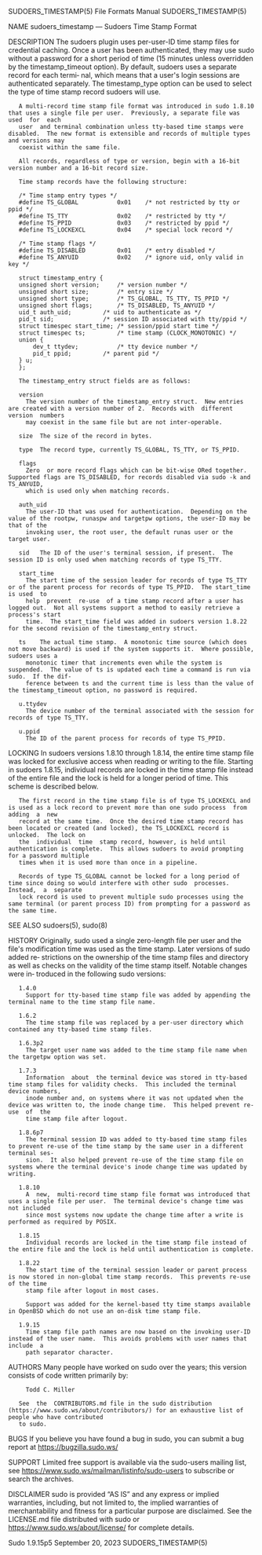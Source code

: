 SUDOERS_TIMESTAMP(5)						      File Formats Manual						  SUDOERS_TIMESTAMP(5)

NAME
       sudoers_timestamp — Sudoers Time Stamp Format

DESCRIPTION
       The  sudoers plugin uses per-user-ID time stamp files for credential caching.  Once a user has been authenticated, they may use sudo without a password
       for a short period of time (15 minutes unless overridden by the timestamp_timeout option).  By default, sudoers uses a separate record for each	termi‐
       nal,  which  means  that	 a user's login sessions are authenticated separately.	The timestamp_type option can be used to select the type of time stamp
       record sudoers will use.

       A multi-record time stamp file format was introduced in sudo 1.8.10 that uses a single file per user.  Previously, a separate file was  used  for  each
       user  and terminal combination unless tty-based time stamps were disabled.  The new format is extensible and records of multiple types and versions may
       coexist within the same file.

       All records, regardless of type or version, begin with a 16-bit version number and a 16-bit record size.

       Time stamp records have the following structure:

       /* Time stamp entry types */
       #define TS_GLOBAL	       0x01    /* not restricted by tty or ppid */
       #define TS_TTY		       0x02    /* restricted by tty */
       #define TS_PPID		       0x03    /* restricted by ppid */
       #define TS_LOCKEXCL	       0x04    /* special lock record */

       /* Time stamp flags */
       #define TS_DISABLED	       0x01    /* entry disabled */
       #define TS_ANYUID	       0x02    /* ignore uid, only valid in key */

       struct timestamp_entry {
	   unsigned short version;     /* version number */
	   unsigned short size;	       /* entry size */
	   unsigned short type;	       /* TS_GLOBAL, TS_TTY, TS_PPID */
	   unsigned short flags;       /* TS_DISABLED, TS_ANYUID */
	   uid_t auth_uid;	       /* uid to authenticate as */
	   pid_t sid;		       /* session ID associated with tty/ppid */
	   struct timespec start_time; /* session/ppid start time */
	   struct timespec ts;	       /* time stamp (CLOCK_MONOTONIC) */
	   union {
	       dev_t ttydev;	       /* tty device number */
	       pid_t ppid;	       /* parent pid */
	   } u;
       };

       The timestamp_entry struct fields are as follows:

       version
	     The version number of the timestamp_entry struct.	New entries are created with a version number of 2.  Records with  different  version  numbers
	     may coexist in the same file but are not inter-operable.

       size  The size of the record in bytes.

       type  The record type, currently TS_GLOBAL, TS_TTY, or TS_PPID.

       flags
	     Zero  or more record flags which can be bit-wise ORed together.  Supported flags are TS_DISABLED, for records disabled via sudo -k and TS_ANYUID,
	     which is used only when matching records.

       auth_uid
	     The user-ID that was used for authentication.  Depending on the value of the rootpw, runaspw and targetpw options, the user-ID may be that of the
	     invoking user, the root user, the default runas user or the target user.

       sid   The ID of the user's terminal session, if present.	 The session ID is only used when matching records of type TS_TTY.

       start_time
	     The start time of the session leader for records of type TS_TTY or of the parent process for records of type TS_PPID.  The start_time is used  to
	     help  prevent  re-use  of a time stamp record after a user has logged out.	 Not all systems support a method to easily retrieve a process's start
	     time.  The start_time field was added in sudoers version 1.8.22 for the second revision of the timestamp_entry struct.

       ts    The actual time stamp.  A monotonic time source (which does not move backward) is used if the system supports it.	Where possible, sudoers uses a
	     monotonic timer that increments even while the system is suspended.  The value of ts is updated each time a command is run via sudo.  If the dif‐
	     ference between ts and the current time is less than the value of the timestamp_timeout option, no password is required.

       u.ttydev
	     The device number of the terminal associated with the session for records of type TS_TTY.

       u.ppid
	     The ID of the parent process for records of type TS_PPID.

LOCKING
       In sudoers versions 1.8.10 through 1.8.14, the entire time stamp file was locked for exclusive access when reading or writing to the file.  Starting in
       sudoers 1.8.15, individual records are locked in the time stamp file instead of the entire file and the lock is held for a longer period of time.  This
       scheme is described below.

       The first record in the time stamp file is of type TS_LOCKEXCL and is used as a lock record to prevent more than one sudo process  from	adding	a  new
       record at the same time.	 Once the desired time stamp record has been located or created (and locked), the TS_LOCKEXCL record is unlocked.  The lock on
       the  individual	time  stamp record, however, is held until authentication is complete.	This allows sudoers to avoid prompting for a password multiple
       times when it is used more than once in a pipeline.

       Records of type TS_GLOBAL cannot be locked for a long period of time since doing so would interfere with other sudo  processes.	 Instead,  a  separate
       lock record is used to prevent multiple sudo processes using the same terminal (or parent process ID) from prompting for a password as the same time.

SEE ALSO
       sudoers(5), sudo(8)

HISTORY
       Originally, sudo used a single zero-length file per user and the file's modification time was used as the time stamp.  Later versions of sudo added re‐
       strictions on the ownership of the time stamp files and directory as well as checks on the validity of the time stamp itself.  Notable changes were in‐
       troduced in the following sudo versions:

       1.4.0
	     Support for tty-based time stamp file was added by appending the terminal name to the time stamp file name.

       1.6.2
	     The time stamp file was replaced by a per-user directory which contained any tty-based time stamp files.

       1.6.3p2
	     The target user name was added to the time stamp file name when the targetpw option was set.

       1.7.3
	     Information  about	 the terminal device was stored in tty-based time stamp files for validity checks.  This included the terminal device numbers,
	     inode number and, on systems where it was not updated when the device was written to, the inode change time.  This helped prevent re-use  of  the
	     time stamp file after logout.

       1.8.6p7
	     The terminal session ID was added to tty-based time stamp files to prevent re-use of the time stamp by the same user in a different terminal ses‐
	     sion.  It also helped prevent re-use of the time stamp file on systems where the terminal device's inode change time was updated by writing.

       1.8.10
	     A	new,  multi-record time stamp file format was introduced that uses a single file per user.  The terminal device's change time was not included
	     since most systems now update the change time after a write is performed as required by POSIX.

       1.8.15
	     Individual records are locked in the time stamp file instead of the entire file and the lock is held until authentication is complete.

       1.8.22
	     The start time of the terminal session leader or parent process is now stored in non-global time stamp records.  This prevents re-use of the time
	     stamp file after logout in most cases.

	     Support was added for the kernel-based tty time stamps available in OpenBSD which do not use an on-disk time stamp file.

       1.9.15
	     Time stamp file path names are now based on the invoking user-ID instead of the user name.	 This avoids problems with user names that  include  a
	     path separator character.

AUTHORS
       Many people have worked on sudo over the years; this version consists of code written primarily by:

	     Todd C. Miller

       See  the	 CONTRIBUTORS.md file in the sudo distribution (https://www.sudo.ws/about/contributors/) for an exhaustive list of people who have contributed
       to sudo.

BUGS
       If you believe you have found a bug in sudo, you can submit a bug report at https://bugzilla.sudo.ws/

SUPPORT
       Limited free support is available via the sudo-users mailing list, see  https://www.sudo.ws/mailman/listinfo/sudo-users	to  subscribe  or  search  the
       archives.

DISCLAIMER
       sudo  is	 provided  “AS IS” and any express or implied warranties, including, but not limited to, the implied warranties of merchantability and fitness
       for a particular purpose are disclaimed.	 See the LICENSE.md file distributed with sudo or https://www.sudo.ws/about/license/ for complete details.

Sudo 1.9.15p5							      September 20, 2023						  SUDOERS_TIMESTAMP(5)
